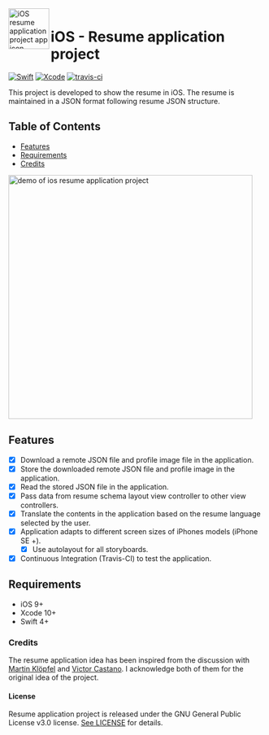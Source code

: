 <img align="left" width="80" height="80" src="https://raw.githubusercontent.com/akarsh/akarsh-seggemu-resume/master/akarsh%20seggemu%20resume/Assets/Assets.xcassets/AppIcon.appiconset/Icon-App-60x60%403x.png" alt="iOS resume application project app icon">

# iOS - Resume application project

[![Swift](https://img.shields.io/badge/Swift-4.2-orange.svg)](https://swift.org)
[![Xcode](https://img.shields.io/badge/Xcode-10.0-blue.svg)](https://developer.apple.com/xcode)
[![travis-ci](https://travis-ci.com/akarsh/ios-akarsh-seggemu-resume.svg?branch=master)](https://travis-ci.com/akarsh/ios-akarsh-seggemu-resume)

This project is developed to show the resume in iOS.
The resume is maintained in a JSON format following resume JSON structure.

## Table of Contents

- [Features](#features)
- [Requirements](#requirements)
- [Credits](#credits)

<img height="480" src="Images/demoOfiOSapp.gif" alt="demo of ios resume application project">

## Features

- [x] Download a remote JSON file and profile image file in the application.
- [x] Store the downloaded remote JSON file and profile image in the application.
- [x] Read the stored JSON file in the application.
- [x] Pass data from resume schema layout view controller to other view controllers.
- [x] Translate the contents in the application based on the resume language selected by the user.
- [x] Application adapts to different screen sizes of iPhones models (iPhone SE +).
    - [x] Use autolayout for all storyboards.
- [x] Continuous Integration (Travis-CI) to test the application.

## Requirements

- iOS 9+
- Xcode 10+
- Swift 4+

### Credits

The resume application idea has been inspired from the discussion with [Martin Klöpfel](https://github.com/mr-casual) and [Victor Castano](https://github.com/Victorcstn). I acknowledge both of them for the original idea of the project.

#### License

Resume application project is released under the GNU General Public License v3.0 license. [See LICENSE](https://github.com/akarsh/akarsh-seggemu-resume/blob/master/LICENSE) for details.
